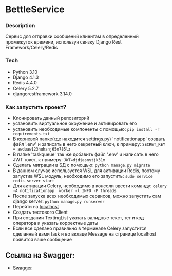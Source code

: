 # BettleService
### Description
Сервис для отправки сообщений клиентам в определенный промежуток времени,
используя связку Django Rest Framework/Celery/Redis

### Tech
- Python 3.10
- Django 4.1.3
- Redis 4.4.0
- Celery 5.2.7
- djangorestframework 3.14.0

### Как запустить проект?
- Клонировать данный репозиторий
- установить виртуальное окружение и активировать его
- установить необходимые компоненты с помощью:
```pip install -r requirements.txt```
- В корневой папке(где находится settings.py) 'notificationapp' создать файл '.env' и записать в него секретный ключ, к примеру:
```SECRET_KEY = awduaw123huhanj65o785lz```
- В папке 'taskqueue' так же добавить файл '.env' и написать в него JWT токет, к примеру:
```JWT=djdjasnytjk31m```
- Сделать миграции в БД с помощью:
```python manage.py migrate```
- В данном случае используется WSL для активации Redis, поэтому запустив WSL модуль, необходимо его запустить:
```sudo service redis-server start```
- Для активации Celery, необходимо в консоли ввести команду:
```celery -A notificationapp  worker -l INFO -P threads```
- После запуска всех необходимых сервисов, можно запустить сам django server:
```python manage.py runserver```
- Перейти на [localhost](http://127.0.0.1:8000/api)
- Создать тестового Client
- При создании TextingList указать валидные текст, тег и код оператора и указать корректные даты
- Если все сделано правильно в терминале Celery запустится сделанный вами task и во вкладе Message на странице localhost появится ваше сообщение

## Ссылка на Swagger:
- [Swagger](https://app.swaggerhub.com/apis/EASYFRAG4905/BettleService/1.0.0#/)
